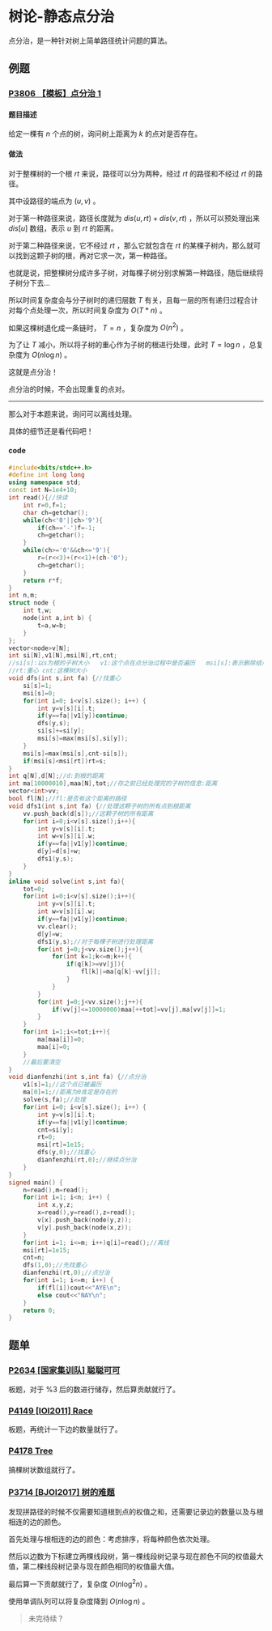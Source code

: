 # 树论-静态点分治

点分治，是一种针对树上简单路径统计问题的算法。

## 例题

### [P3806 【模板】点分治 1 ](https://www.luogu.com.cn/problem/P3806)

#### 题目描述

给定一棵有 $n$ 个点的树，询问树上距离为 $k$  的点对是否存在。

#### 做法

对于整棵树的一个根 $rt$ 来说，路径可以分为两种，经过 $rt$ 的路径和不经过 $rt$ 的路径。

其中设路径的端点为 $(u,v)$ 。

对于第一种路径来说，路径长度就为 $dis(u,rt)+dis(v,rt)$ ，所以可以预处理出来 $dis[u]$ 数组，表示 $u$ 到 $rt$ 的距离。

对于第二种路径来说，它不经过 $rt$ ，那么它就包含在 $rt$ 的某棵子树内，那么就可以找到这颗子树的根，再对它求一次，第一种路径。

也就是说，把整棵树分成许多子树，对每棵子树分别求解第一种路径，随后继续将子树分下去…

所以时间复杂度会与分子树时的递归层数 $T$ 有关，且每一层的所有递归过程合计对每个点处理一次，所以时间复杂度为 $O(T * n)$ 。

如果这棵树退化成一条链时， $T=n$ ，复杂度为 $O(n^2)$ 。

为了让 $T$ 减小，所以将子树的重心作为子树的根进行处理，此时 $T=\log n$ ，总复杂度为 $O(n\log n)$ 。

这就是点分治！

点分治的时候，不会出现重复的点对。

------

那么对于本题来说，询问可以离线处理。

具体的细节还是看代码吧！

#### code

```cpp
#include<bits/stdc++.h>
#define int long long
using namespace std;
const int N=1e4+10;
int read(){//快读
	int r=0,f=1;
	char ch=getchar();
	while(ch<'0'||ch>'9'){
		if(ch=='-')f=-1;
		ch=getchar();
	}
	while(ch>='0'&&ch<='9'){
		r=(r<<3)+(r<<1)+(ch-'0');
		ch=getchar();
	}
	return r*f;
}
int n,m;
struct node {
	int t,w;
	node(int a,int b) {
		t=a,w=b;
	}
};
vector<node>v[N];
int si[N],v1[N],msi[N],rt,cnt;
//si[s]:以s为根的子树大小	v1:这个点在点分治过程中是否遍历	msi[s]:表示删除结点s后产生的子树中，最大的那棵的大小
//rt:重心	cnt:这棵树大小
void dfs(int s,int fa) {//找重心
	si[s]=1;
	msi[s]=0;
	for(int i=0; i<v[s].size(); i++) {
		int y=v[s][i].t;
		if(y==fa||v1[y])continue;
		dfs(y,s);
		si[s]+=si[y];
		msi[s]=max(msi[s],si[y]);
	}
	msi[s]=max(msi[s],cnt-si[s]);
	if(msi[s]<msi[rt])rt=s;
}
int q[N],d[N];//d:到根的距离
int ma[10000010],maa[N],tot;//存之前已经处理完的子树的信息:距离
vector<int>vv;
bool fl[N];//fl:是否有这个距离的路径
void dfs1(int s,int fa) {//处理这颗子树的所有点到根距离
	vv.push_back(d[s]);//这颗子树的所有距离
	for(int i=0;i<v[s].size();i++){
		int y=v[s][i].t;
		int w=v[s][i].w;
		if(y==fa||v1[y])continue;
		d[y]=d[s]+w;
		dfs1(y,s);
	}
}
inline void solve(int s,int fa){
	tot=0;
	for(int i=0;i<v[s].size();i++){
		int y=v[s][i].t;
		int w=v[s][i].w;
		if(y==fa||v1[y])continue;
		vv.clear();
		d[y]=w;
		dfs1(y,s);//对于每棵子树进行处理距离
		for(int j=0;j<vv.size();j++){
			for(int k=1;k<=m;k++){
				if(q[k]>=vv[j]){
					fl[k]|=ma[q[k]-vv[j]];
				}
			}
		}
		for(int j=0;j<vv.size();j++){
			if(vv[j]<=10000000)maa[++tot]=vv[j],ma[vv[j]]=1;
		}
	}
	for(int i=1;i<=tot;i++){
		ma[maa[i]]=0;
		maa[i]=0;
	}
    //最后要清空
}
void dianfenzhi(int s,int fa) {//点分治
	v1[s]=1;//这个点已被遍历
	ma[0]=1;//距离为0肯定是存在的
	solve(s,fa);//处理
	for(int i=0; i<v[s].size(); i++) {
		int y=v[s][i].t;
		if(y==fa||v1[y])continue;
		cnt=si[y];
		rt=0;
		msi[rt]=1e15;
		dfs(y,0);//找重心
		dianfenzhi(rt,0);//继续点分治
	}
}
signed main() {
	n=read(),m=read();
	for(int i=1; i<n; i++) {
		int x,y,z;
		x=read(),y=read(),z=read();
		v[x].push_back(node(y,z));
		v[y].push_back(node(x,z));
	}
	for(int i=1; i<=m; i++)q[i]=read();//离线
	msi[rt]=1e15;
	cnt=n;
	dfs(1,0);//先找重心
	dianfenzhi(rt,0);//点分治
	for(int i=1; i<=m; i++) {
		if(fl[i])cout<<"AYE\n";
		else cout<<"NAY\n";
	}
	return 0;
}
```

## 题单

### [P2634 [国家集训队] 聪聪可可 ](https://www.luogu.com.cn/problem/P2634)

板题，对于 $\%3$ 后的数进行储存，然后算贡献就行了。 

### [P4149 [IOI2011] Race ](https://www.luogu.com.cn/problem/P4149)

板题，再统计一下边的数量就行了。

### [P4178 Tree ](https://www.luogu.com.cn/problem/P4178)

搞棵树状数组就行了。

### [P3714 [BJOI2017] 树的难题 ](https://www.luogu.com.cn/problem/P3714)

发现拼路径的时候不仅需要知道根到点的权值之和，还需要记录边的数量以及与根相连的边的颜色。

首先处理与根相连的边的颜色：考虑排序，将每种颜色依次处理。

然后以边数为下标建立两棵线段树，第一棵线段树记录与现在颜色不同的权值最大值，第二棵线段树记录与现在颜色相同的权值最大值。

最后算一下贡献就行了，复杂度 $O(n \log^2 n)$ 。

使用单调队列可以将复杂度降到 $O(n \log n)$ 。

> 未完待续？
